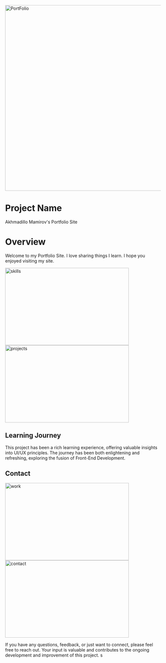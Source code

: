 <img width="600" alt="PortFolio" src="https://github.com/akhmadmamirov/portfolio/assets/105142060/44d1df1b-d983-4144-8725-c7cc1762bcc2">

# Project Name

Akhmadillo Mamirov's Portfolio Site

# Overview

Welcome to my Portfolio Site. I love sharing things I learn. I hope you enjoyed visiting my site.

<img width="400" height="250" alt="skills" src="https://github.com/akhmadmamirov/portfolio/assets/105142060/d3800f1a-d1ae-42b3-997e-b42d2bc8de79">
<img width="400" height="250"" alt="projects" src="https://github.com/akhmadmamirov/portfolio/assets/105142060/6e31ece3-c77f-4c6d-b2cc-8d59335476a7">

## Learning Journey

This project has been a rich learning experience, offering valuable insights into UI/UX principles. The journey has been both enlightening and refreshing, exploring the fusion of Front-End Development.

## Contact

<img width="400" height="250" alt="work" src="https://github.com/akhmadmamirov/portfolio/assets/105142060/91635bd8-952e-4f06-9b7d-a7a25ddcb004">
<img width="400" height="250" alt="contact" src="https://github.com/akhmadmamirov/portfolio/assets/105142060/879ad37c-3350-400d-821a-ba17c4febf87">

If you have any questions, feedback, or just want to connect, please feel free to reach out. Your input is valuable and contributes to the ongoing development and improvement of this project.
s
